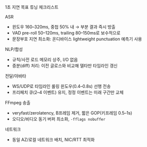 1초 지연 목표 튜닝 체크리스트

ASR
- 윈도우 160–320ms, 중첩 50% 내 → 부분 결과 즉시 방출
- VAD pre-roll 50–120ms, trailing 80–150ms로 보수적으로
- 문장부호 지연 최소화: 온디바이스 lightweight punctuation 예측기 사용

NLP/합성
- 규칙/사전 로드 메모리 상주, I/O 없음
- 증분(diff) 처리: 이전 글로스와 비교해 델타만 타임라인 갱신

전달/아바타
- WS/UDP로 타임라인 롤링 윈도우(0.4–0.8s) 선행 전송
- 프리페치 큐(2–4 이벤트) 유지, 정정 이벤트는 미래 구간만 교체

FFmpeg 송출
- veryfast/zerolatency, B프레임 제거, 짧은 GOP(키프레임 0.5–1s)
- 오디오/비디오 동기 버퍼 최소화, `-fflags nobuffer`

네트워크
- 동일 AZ/로컬 네트워크 배치, NIC/RTT 최적화

